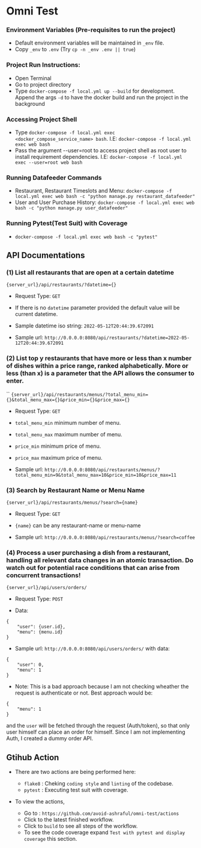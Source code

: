 # Omni Test

### Environment Variables (Pre-requisites to run the project)
* Default environment variables will be maintained in `_env` file.
* Copy `_env` to `.env` (Try `cp -n _env .env || true`)

### Project Run Instructions:
* Open Terminal
* Go to project directory
* Type `docker-compose -f local.yml up --build` for development. Append the args `-d` to have the docker build and run the project in the background

### Accessing Project Shell
* Type `docker-compose -f local.yml exec <docker_compose_service_name> bash`. I.E: `docker-compose -f local.yml exec web bash`
* Pass the argument --user=root to access project shell as root user to install requirement dependencies. I.E: `docker-compose -f local.yml exec --user=root web bash`

### Running Datafeeder Commands
* Restaurant, Restaurant Timeslots and Menu:  `docker-compose -f local.yml exec web bash -c "python manage.py restaurant_datafeeder"`
* User and User Purchase History:  `docker-compose -f local.yml exec web bash -c "python manage.py user_datafeeder"`

### Running Pytest(Test Suit) with Coverage
* `docker-compose -f local.yml exec web bash -c "pytest"`

## API Documentations

### (1) List all restaurants that are open at a certain datetime
`{server_url}/api/restaurants/?datetime={}`
* Request Type: `GET`

* If there is no `datetime` parameter provided the default value will be current datetime.

* Sample datetime iso string:
`2022-05-12T20:44:39.672091`

* Sample url:
`http://0.0.0.0:8080/api/restaurants/?datetime=2022-05-12T20:44:39.672091`


### (2) List top y restaurants that have more or less than x number of dishes within a price range, ranked alphabetically. More or less (than x) is a parameter that the API allows the consumer to enter.
``
`{server_url}/api/restaurants/menus/?total_menu_min={}&total_menu_max={}&price_min={}&price_max={}`
* Request Type: `GET`

* `total_menu_min` minimum number of menu.
* `total_menu_max` maximum number of menu.
* `price_min` minimum price of menu.
* `price_max` maximum price of menu.

* Sample url:
`http://0.0.0.0:8080/api/restaurants/menus/?total_menu_min=9&total_menu_max=10&price_min=10&price_max=11`


### (3) Search by Restaurant Name or Menu Name
`{server_url}/api/restaurants/menus/?search={name}`
* Request Type: `GET`

* `{name}` can be any restaurant-name or menu-name

* Sample url:
`http://0.0.0.0:8080/api/restaurants/menus/?search=coffee`


### (4) Process a user purchasing a dish from a restaurant, handling all relevant data changes in an atomic transaction. Do watch out for potential race conditions that can arise from concurrent transactions!
`{server_url}/api/users/orders/`
* Request Type: `POST`

* Data: 
```
{
    "user": {user.id},
    "menu": {menu.id}
}
```

* Sample url:
`http://0.0.0.0:8080/api/users/orders/` with data:

```
{
    "user": 0,
    "menu": 1
}
```
* Note: This is a bad approach because I am not checking wheather the request is authenticate or not. Best approach would be:

```
{
    "menu": 1
}
```
and the `user` will be fetched through the request (Auth/token), so that only user himself can place an order for himself. Since I am not implementing Auth, I created a dummy order API.


## Gtihub Action

* There are two actions are being performed here:

    * `flake8` : Cheking `coding style` and `linting` of the codebase.
    * `pytest` : Executing test suit with coverage.

* To view the actions, 
    * Go to : `https://github.com/avoid-ashraful/omni-test/actions`
    * Click to the latest finished workflow.
    * Click to `build` to see all steps of the workflow.
    * To see the code coverage expand `Test with pytest and display coverage` this section.
